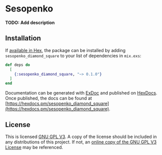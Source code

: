 # Sesopenko

**TODO: Add description**

## Installation

If [available in Hex](https://hex.pm/docs/publish), the package can be installed
by adding `sesopenko_diamond_square` to your list of dependencies in `mix.exs`:

```elixir
def deps do
  [
    {:sesopenko_diamond_square, "~> 0.1.0"}
  ]
end
```

Documentation can be generated with [ExDoc](https://github.com/elixir-lang/ex_doc)
and published on [HexDocs](https://hexdocs.pm). Once published, the docs can
be found at [https://hexdocs.pm/sesopenko_diamond_square](https://hexdocs.pm/sesopenko_diamond_square).


## License

This is licensed [GNU GPL V3](LICENSE.txt).  A copy of the license should be included in any distributions of this project.  If not, an [online copy of the GNU GPL V3 License](https://www.gnu.org/licenses/gpl-3.0.en.html) may be referenced.

